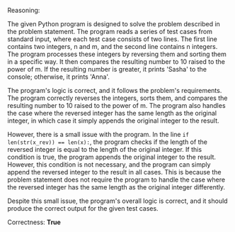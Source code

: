 Reasoning:

The given Python program is designed to solve the problem described in the problem statement. The program reads a series of test cases from standard input, where each test case consists of two lines. The first line contains two integers, n and m, and the second line contains n integers. The program processes these integers by reversing them and sorting them in a specific way. It then compares the resulting number to 10 raised to the power of m. If the resulting number is greater, it prints 'Sasha' to the console; otherwise, it prints 'Anna'.

The program's logic is correct, and it follows the problem's requirements. The program correctly reverses the integers, sorts them, and compares the resulting number to 10 raised to the power of m. The program also handles the case where the reversed integer has the same length as the original integer, in which case it simply appends the original integer to the result.

However, there is a small issue with the program. In the line `if len(str(x_rev)) == len(x):`, the program checks if the length of the reversed integer is equal to the length of the original integer. If this condition is true, the program appends the original integer to the result. However, this condition is not necessary, and the program can simply append the reversed integer to the result in all cases. This is because the problem statement does not require the program to handle the case where the reversed integer has the same length as the original integer differently.

Despite this small issue, the program's overall logic is correct, and it should produce the correct output for the given test cases.

Correctness: **True**